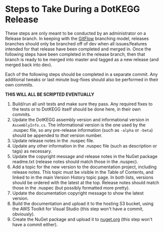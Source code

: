 # Steps to Take During a DotKEGG Release

These steps are only meant to be conducted by an administrator on a Release branch. 
In keeping with the [GitFlow](http://nvie.com/posts/a-successful-git-branching-model/) branching model, releases branches 
should only be branched off of dev when all issues/features intended for that release have been completed and merged in. 
Once the following steps have been completed in the release branch, then that branch is ready to be merged into master and tagged 
as a new release (and merged back into dev).

Each of the following steps should be completed in a separate commit.  Any additional tweaks or last minute bug-fixes should 
also be performed in their own commits.

**THIS WILL ALL BE SCRIPTED EVENTUALLY**

1. Build/run all unit tests and make sure they pass.  Any required fixes to the tests or to DotKEGG itself should be done here, 
in their own commits.
2. Update the DotKEGG assembly version and informational version in `AssemblyInfo.cs`.  The informational version is the one used 
by the .nuspec file, so any pre-release information (such as `-alpha` or `-beta`) should be appended to _that_ version number.
3. Update release notes in the .nuspec file.
4. Update any other information in the .nuspec file (such as description or tags) as necessary.
5. Update the copyright message and release notes in the NuGet package readme.txt (release notes should match those in the .nuspec).
4. Add a topic for the new version to the documentation project, including release notes.  This topic must be visible in the 
Table of Contents, and linked to in the main Version History topic page.  In both lists, versions should be ordered with the latest 
at the top.  Release notes should match those in the .nuspec (but possibly formatted more pretty).
5. Update the documentation copyright message to show the latest version.
6. Build the documentation and upload it to the hosting S3 bucket, using the AWS Toolkit for Visual Studio 
(this step won't have a commit, obviously).
7. Create the NuGet package and upload it to [nuget.org](https://www.nuget.org/packages/manage/upload) 
(this step won't have a commit either).

